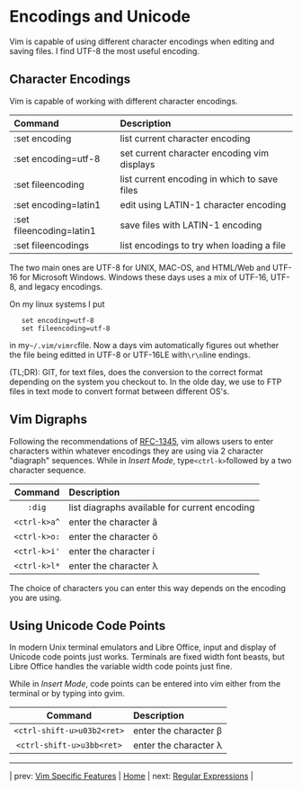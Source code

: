 # Encodings and Unicode

Vim is capable of using different character encodings when
editing and saving files.  I find UTF-8 the most useful
encoding.

## Character Encodings

Vim is capable of working with different character encodings.

| Command                  | Description                                  |
|:------------------------ |:-------------------------------------------- |
| :set encoding            | list current character encoding              |
| :set encoding=utf-8      | set current character encoding vim displays  |
| :set fileencoding        | list current encoding in which to save files |
| :set encoding=latin1     | edit using LATIN-1 character encoding        |
| :set fileencoding=latin1 | save files with LATIN-1 encoding             |
| :set fileencodings       | list encodings to try when loading a file    |

The two main ones are UTF-8 for UNIX, MAC-OS, and HTML/Web and UTF-16
for Microsoft Windows.  Windows these days uses a mix of UTF-16, UTF-8,
and legacy encodings.

On my linux systems I put

```
   set encoding=utf-8
   set fileencoding=utf-8
```

in my`~/.vim/vimrc`file.  Now a days vim automatically figures out
whether the file being editted in UTF-8 or UTF-16LE with`\r\n`line
endings.

(TL;DR): GIT, for text files, does the conversion to the correct format
depending on the system you checkout to.  In the olde day, we use to
FTP files in text mode to convert format between different OS's.

## Vim Digraphs

Following the recommendations of
[RFC-1345](https://tools.ietf.org/html/rfc1345),
vim allows users to enter characters within whatever encodings they
are using via 2 character "diagraph" sequences.  While in _Insert Mode_,
type`<ctrl-k>`followed by a two character sequence.

|  Command      | Description                                   |
|:-------------:|:--------------------------------------------- |
|  `:dig`       | list diagraphs available for current encoding |
|  `<ctrl-k>a^` | enter the character â                         |
|  `<ctrl-k>o:` | enter the character ö                         |
|  `<ctrl-k>i'` | enter the character í                         |
|  `<ctrl-k>l*` | enter the character λ                         |

The choice of characters you can enter this way depends on the
encoding you are using.

## Using Unicode Code Points

In modern Unix terminal emulators and Libre Office, input and display
of Unicode code points just works.  Terminals are fixed width font
beasts, but Libre Office handles the variable width code points just fine.

While in _Insert Mode_, code points can be entered into vim either from
the terminal or by typing into gvim.

|  Command                     | Description            |
|:----------------------------:|:---------------------- |
|  `<ctrl-shift-u>u03b2<ret>`  | enter the character β  |
|  `<ctrl-shift-u>u3bb<ret>`   | enter the character λ  |

---

| prev: [Vim Specific Features][1] | [Home][2] | next: [Regular Expressions][3] |

[1]: vimSpecificFeatures.md
[2]: README.md
[3]: regExp.md

